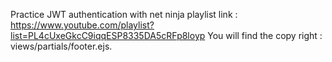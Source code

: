 Practice JWT authentication with net ninja 
playlist link : https://www.youtube.com/playlist?list=PL4cUxeGkcC9iqqESP8335DA5cRFp8loyp
You will find the copy right : views/partials/footer.ejs.
